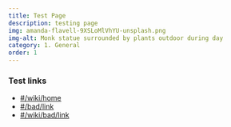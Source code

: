 ```yaml
---
title: Test Page
description: testing page
img: amanda-flavell-9XSLoMlVhYU-unsplash.png
img-alt: Monk statue surrounded by plants outdoor during day
category: 1. General
order: 1
---
```


### Test links

* [#/wiki/home](#/wiki/home)
* [#/bad/link](#/bad/link)
* [#/wiki/bad/link](#/wiki/bad/link)

